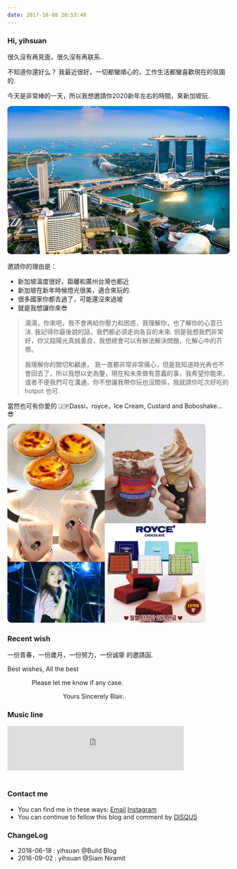 ```yaml
---
date: 2017-10-08 20:53:48
---
```


<!--<style>
p + p {
        display: inline;
}
</style>-->

### Hi, yihsuan

很久沒有再見面，很久沒有再联系..

不知道你還好么？ 我最近很好，一切都蠻順心的，工作生活都蠻喜歡現在的氛圍的.

今天是非常棒的一天，所以我想邀請你2020新年左右的時間，來新加坡玩.

<img style="border-radius:2%;" src="/images/Singapore/sg1.jpg" width="550"/>

邀請你的理由是：

- 新加坡溫度很好，距離和廣州台灣也都近
- 新加坡在新年時候燈光很美，適合來玩的.
- 很多國家你都去過了，可能還沒來過坡
- 就是我想讓你來😎

> 湯湯，你來吧，我不會再給你壓力和困惑，我理解你，也了解你的心意已決. 我記得你最後說的話，我們都必須走向各自的未來. 但是我想我們非常好，你又超陽光真誠善良，我想總會可以有辦法解決問題，化解心中的芥蒂。
>
> 我理解你的關切和顧慮， 我一直都非常非常痛心，但是我知道時光再也不會回去了，所以我想以史為鑒，現在和未來做有意義的事，我希望你能來，或者不便我們可在溝通，你不想讓我帶你玩也沒關係，我就請你吃次好吃的 hotpot 也可. 
 
當然也可有你愛的 🇯🇵Dassi，royce，Ice Cream, Custard and Boboshake... 😎

<img style="border-radius:2%;" src="/images/food/2019-11-29.jpg" width="450"/>

### Recent wish

一份青春，一份歲月，一份努力，一份诚挚 的邀請函.

Best wishes, All the best

&nbsp;&nbsp;&nbsp;&nbsp;&nbsp;&nbsp;&nbsp;&nbsp;&nbsp;&nbsp;&nbsp;&nbsp;&nbsp;&nbsp;Please let me know if any case.      

&nbsp;&nbsp;&nbsp;&nbsp;&nbsp;&nbsp;&nbsp;&nbsp;&nbsp;&nbsp;&nbsp;&nbsp;&nbsp;&nbsp;&nbsp;&nbsp;&nbsp;&nbsp;&nbsp;&nbsp;&nbsp;&nbsp;&nbsp;&nbsp;&nbsp;&nbsp;&nbsp;&nbsp;&nbsp;&nbsp;&nbsp;&nbsp;Yours Sincerely Blair..

### Music line

<div align=life> 
<iframe frameborder="no" marginwidth="0" marginheight="0" width=400 height=100 src="https://music.163.com/outchain/player?type=2&id= 167876&auto=0&height=66"></iframe>
</div>

<embed src="/audio/xusong_pre.mp3" hidden="true" autostart="true"> 

### Contact me

- You can find me in these ways: <a class="article-myEmail" href="http://www.klook.com/">  Email</a> <a class="article-myInstagram" href="https://www.instagram.com/"> Instagram</a>
- You can continue to fellow this blog and comment by [DISQUS](https://disqus.com/)

### ChangeLog

- 2018-06-18 : yihsuan @Build Blog
- 2016-09-02 : yihsuan @Siam Niramit

<!--[Classic line @簡書](https://www.jianshu.com/p/7425b4cd0594)-->
